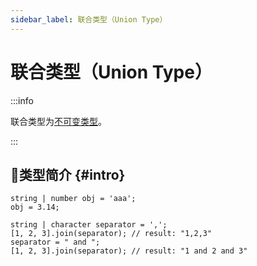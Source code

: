 ```yaml
---
sidebar_label: 联合类型（Union Type）
---
```


# 联合类型（Union Type）

:::info

联合类型为[不可变类型](./#immutable-data-type)。

:::

## 🐳类型简介 {#intro}

```collie
string | number obj = 'aaa';
obj = 3.14;

string | character separator = ',';
[1, 2, 3].join(separator); // result: "1,2,3"
separator = " and ";
[1, 2, 3].join(separator); // result: "1 and 2 and 3"
```
